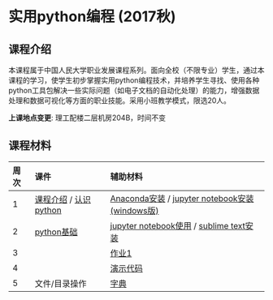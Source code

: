 # 实用python编程 (2017秋)

## 课程介绍

本课程属于中国人民大学职业发展课程系列。面向全校（不限专业）学生，通过本课程的学习，使学生初步掌握实用python编程技术，并培养学生寻找、使用各种python工具包解决一些实际问题（如电子文档的自动化处理）的能力，增强数据处理和数据可视化等方面的职业技能。采用小班教学模式，限选20人。

**上课地点变更**: 理工配楼二层机房204B，时间不变


## 课程材料

| 周次  | 课件 | 辅助材料 |
|:---- |:---- |:---- 
| 1   | [课程介绍](about-the-course.pdf) / [认识python](lecture1-intro.pdf)  | [Anaconda安装](install-anaconda.pdf) / [jupyter notebook安装(windows版)](install-jupyter-win.pdf)  |
| 2   | [python基础](lecture2-basic.pdf) | [jupyter notebook使用](jupyter-notebook.pdf) / [sublime text安装](sublime-intro.pdf) | 
| 3 | | [作业1](assignments/a1.md) |
| 4 | | [演示代码](notebook/20170930.ipynb) | 
| 5 | 文件/目录操作 | [字典](http://www.runoob.com/python/python-dictionary.html) |
